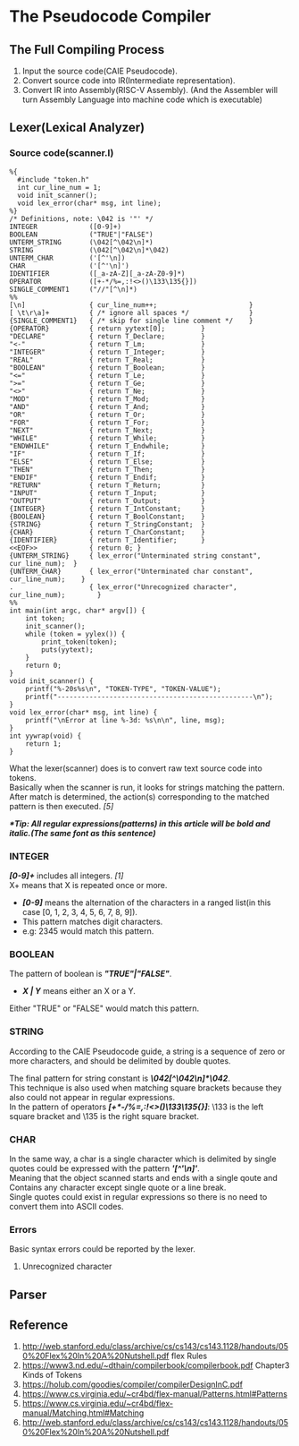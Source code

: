 # __The Pseudocode Compiler__

## The Full Compiling Process

1. Input the source code(CAIE Pseudocode).  
2. Convert source code into IR(Intermediate representation).  
3. Convert IR into Assembly(RISC-V Assembly).
(And the Assembler will turn Assembly Language into machine code which is executable)  

## Lexer(Lexical Analyzer)

### Source code(scanner.l)

```
%{
  #include "token.h"
  int cur_line_num = 1;
  void init_scanner();
  void lex_error(char* msg, int line);
%}
/* Definitions, note: \042 is '"' */
INTEGER             ([0-9]+)
BOOLEAN             ("TRUE"|"FALSE")
UNTERM_STRING       (\042[^\042\n]*)
STRING              (\042[^\042\n]*\042)
UNTERM_CHAR         ('[^'\n])
CHAR                ('[^'\n]')
IDENTIFIER          ([_a-zA-Z][_a-zA-Z0-9]*)
OPERATOR            ([+-*/%=,:!<>()\133\135{}])
SINGLE_COMMENT1     ("//"[^\n]*)
%%
[\n]                { cur_line_num++;                       }
[ \t\r\a]+          { /* ignore all spaces */               }
{SINGLE_COMMENT1}   { /* skip for single line comment */    }
{OPERATOR}          { return yytext[0];         }   
"DECLARE"           { return T_Declare;         }
"<-"                { return T_Lm;              }
"INTEGER"           { return T_Integer;         }
"REAL"              { return T_Real;            }
"BOOLEAN"           { return T_Boolean;         }
"<="                { return T_Le;              }
">="                { return T_Ge;              }
"<>"                { return T_Ne;              }
"MOD"               { return T_Mod;             }
"AND"               { return T_And;             }
"OR"                { return T_Or;              }
"FOR"               { return T_For;             }
"NEXT"              { return T_Next;            }
"WHILE"             { return T_While;           }
"ENDWHILE"          { return T_Endwhile;        }
"IF"                { return T_If;              }
"ELSE"              { return T_Else;            }
"THEN"              { return T_Then;            }
"ENDIF"             { return T_Endif;           }
"RETURN"            { return T_Return;          }
"INPUT"             { return T_Input;           }
"OUTPUT"            { return T_Output;          }
{INTEGER}           { return T_IntConstant;     }
{BOOLEAN}           { return T_BoolConstant;    }
{STRING}            { return T_StringConstant;  }
{CHAR}              { return T_CharConstant;    }
{IDENTIFIER}        { return T_Identifier;      }
<<EOF>>             { return 0; }
{UNTERM_STRING}     { lex_error("Unterminated string constant", cur_line_num);  }
{UNTERM_CHAR}       { lex_error("Unterminated char constant", cur_line_num);    }
.                   { lex_error("Unrecognized character", cur_line_num);        }
%%
int main(int argc, char* argv[]) {
	int token;
	init_scanner();
	while (token = yylex()) {
		print_token(token);
		puts(yytext);
	}
	return 0;
}
void init_scanner() {
	printf("%-20s%s\n", "TOKEN-TYPE", "TOKEN-VALUE");
	printf("-------------------------------------------------\n");
}
void lex_error(char* msg, int line) {
	printf("\nError at line %-3d: %s\n\n", line, msg);
}
int yywrap(void) {
	return 1;
}
```

What the lexer(scanner) does is to convert raw text source code into tokens.  
Basically when the scanner is run, it looks for strings matching the pattern. After match is determined, the action(s) corresponding to the matched pattern is then executed. *[5]*  

___*Tip: All regular expressions(patterns) in this article will be bold and italic.(The same font as this sentence)___

### INTEGER

___[0-9]+___ includes all integers. *[1]*  
X+ means that X is repeated once or more.  
- ___[0-9]___ means the alternation of the characters in a ranged list(in this case [0, 1, 2, 3, 4, 5, 6, 7, 8, 9]).  
- This pattern matches digit characters.  
- e.g: 2345 would match this pattern.

### BOOLEAN

The pattern of boolean is ___"TRUE"\|"FALSE"___.  
- ___X \| Y___ means either an X or a Y.  

Either "TRUE" or "FALSE" would match this pattern.


### STRING

According to the CAIE Pseudocode guide, a string is a sequence of zero or more characters, and should be delimited by double quotes.  

The final pattern for string constant is ___\042[^\042\n]*\042___.  
This technique is also used when matching square brackets because they also could not appear in regular expressions.  
In the pattern of operators ___[+*-/%=,:!<>()\133\135{}]___: \133 is the left square bracket and \135 is the right square bracket.  

### CHAR

In the same way, a char is a single character which is delimited by single quotes could be expressed with the pattern ___'[^'\n]'___.  
Meaning that the object scanned starts and ends with a single qoute and Contains any character except single quote or a line break.  
Single quotes could exist in regular expressions so there is no need to convert them into ASCII codes.  

### Errors

Basic syntax errors could be reported by the lexer.  
1. Unrecognized character 

## Parser

## Reference

1. http://web.stanford.edu/class/archive/cs/cs143/cs143.1128/handouts/050%20Flex%20In%20A%20Nutshell.pdf flex Rules  
2. https://www3.nd.edu/~dthain/compilerbook/compilerbook.pdf Chapter3 Kinds of Tokens  
3. https://holub.com/goodies/compiler/compilerDesignInC.pdf  
4. https://www.cs.virginia.edu/~cr4bd/flex-manual/Patterns.html#Patterns
5. https://www.cs.virginia.edu/~cr4bd/flex-manual/Matching.html#Matching
6. http://web.stanford.edu/class/archive/cs/cs143/cs143.1128/handouts/050%20Flex%20In%20A%20Nutshell.pdf 
